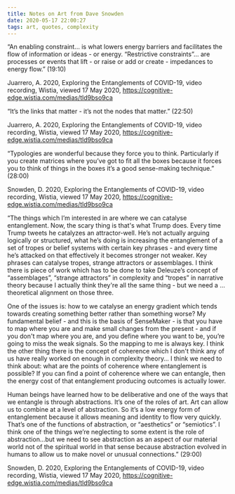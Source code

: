 ```yaml
---
title: Notes on Art from Dave Snowden
date: 2020-05-17 22:00:27
tags: art, quotes, complexity
---
```


“An enabling constraint… is what lowers energy barriers and facilitates the flow of information or ideas - or energy. “Restrictive constraints”... are processes or events that lift - or raise or add or create - impedances to energy flow.” (19:10)

Juarrero, A. 2020, Exploring the Entanglements of COVID-19, video recording, Wistia, viewed 17 May 2020, <https://cognitive-edge.wistia.com/medias/tld9bso9ca>

“It’s the links that matter - it’s not the nodes that matter.” (22:50)

Juarrero, A. 2020, Exploring the Entanglements of COVID-19, video recording, Wistia, viewed 17 May 2020, <https://cognitive-edge.wistia.com/medias/tld9bso9ca>

“Typologies are wonderful because they force you to think. Particularly if you create matrices where you’ve got to fit all the boxes because it forces you to think of things in the boxes it’s a good sense-making technique.” (28:00)

Snowden, D. 2020, Exploring the Entanglements of COVID-19, video recording, Wistia, viewed 17 May 2020, <https://cognitive-edge.wistia.com/medias/tld9bso9ca>

“The things which I’m interested in are where we can catalyse entanglement. Now, the scary thing is that's what Trump does. Every time Trump tweets he catalyzes an attractor-well. He’s not actually arguing logically or structured, what he’s doing is increasing the entanglement of a set of tropes or belief systems with certain key phrases - and every time he’s attacked on that effectively it becomes stronger not weaker. Key phrases can catalyse tropes, strange attractors or assemblages. I think there is piece of work which has to be done to take Deleuze’s concept of “assemblages”, “strange attractors” in complexity and “tropes” in narrative theory because I actually think they're all the same thing - but we need a ... theoretical alignment on those three.

One of the issues is: how to we catalyse an energy gradient which tends towards creating something better rather than something worse? My fundamental belief - and this is the basis of SenseMaker - is that you have to map where you are and make small changes from the present - and if you don't map where you are, and you define where you want to be, you’re going to miss the weak signals. So the mapping to me is always key. I think the other thing there is the concept of coherence which I don't think any of us have really worked on enough in complexity theory… I think we need to think about: what are the points of coherence where entanglement is possible? If you can find a point of coherence where we can entangle, then the energy cost of that entanglement producing outcomes is actually lower.

Human beings have learned how to be deliberative and one of the ways that we entangle is through abstractions. It’s one of the roles of art. Art can allow us to combine at a level of abstraction. So it’s a low energy form of entanglement because it allows meaning and identity to flow very quickly. That’s one of the functions of abstraction, or “aesthetics” or “semiotics”. I think one of the things we’re neglecting to some extent is the role of abstraction...but we need to see abstraction as an aspect of our material world not of the spiritual world in that sense because abstraction evolved in humans to allow us to make novel or unusual connections.” (29:00)

Snowden, D. 2020, Exploring the Entanglements of COVID-19, video recording, Wistia, viewed 17 May 2020, <https://cognitive-edge.wistia.com/medias/tld9bso9ca>
